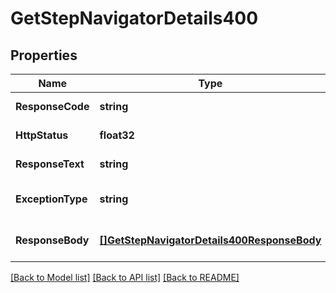 # GetStepNavigatorDetails400

## Properties
Name | Type | Description | Notes
------------ | ------------- | ------------- | -------------
**ResponseCode** | **string** |  | [default to null]
**HttpStatus** | **float32** |  | [default to null]
**ResponseText** | **string** |  | [default to null]
**ExceptionType** | **string** |  | [optional] [default to null]
**ResponseBody** | [**[]GetStepNavigatorDetails400ResponseBody**](GetStepNavigatorDetails_400_responseBody.md) |  | [optional] [default to null]

[[Back to Model list]](../README.md#documentation-for-models) [[Back to API list]](../README.md#documentation-for-api-endpoints) [[Back to README]](../README.md)


